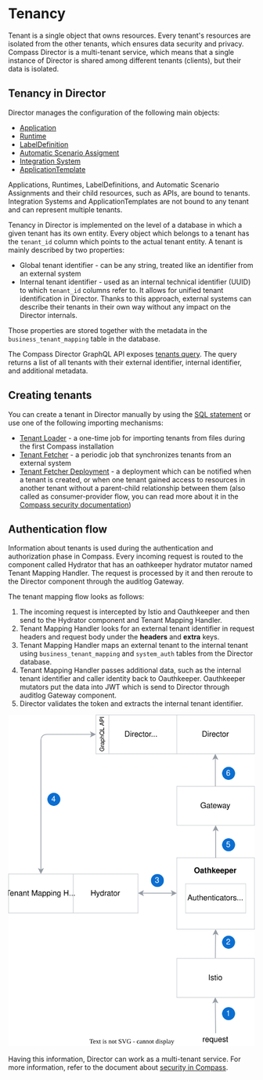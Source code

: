 # Tenancy
Tenant is a single object that owns resources.
Every tenant's resources are isolated from the other tenants, which ensures data security and privacy.
Compass Director is a multi-tenant service, which means that a single instance of Director is shared among different tenants (clients), but their data is isolated.

## Tenancy in Director
Director manages the configuration of the following main objects:
* [Application](https://github.com/kyma-incubator/compass/blob/main/docs/compass/02-01-components.md#application)
* [Runtime](https://github.com/kyma-incubator/compass/blob/main/docs/compass/02-01-components.md#kyma-runtime)
* [LabelDefinition](https://github.com/kyma-incubator/compass/blob/main/docs/compass/03-02-labels.md#labeldefinitions)
* [Automatic Scenario Assigment](https://github.com/kyma-incubator/compass/blob/main/docs/compass/03-03-automatic-scenario-assignment.md)
* [Integration System](https://github.com/kyma-incubator/compass/blob/main/docs/compass/02-01-components.md#integration-system)
* [ApplicationTemplate](https://github.com/kyma-incubator/compass/blob/main/docs/compass/02-01-components.md#applicationtemplate)

Applications, Runtimes, LabelDefinitions, and Automatic Scenario Assignments and their child resources, such as APIs, are bound to tenants.
Integration Systems and ApplicationTemplates are not bound to any tenant and can represent multiple tenants.

Tenancy in Director is implemented on the level of a database in which a given tenant has its own entity.
Every object which belongs to a tenant has the `tenant_id` column which points to the actual tenant entity.
A tenant is mainly described by two properties: 
* Global tenant identifier - can be any string, treated like an identifier from an external system 
* Internal tenant identifier - used as an internal technical identifier (UUID) to which `tenant_id` columns refer to. It allows for unified tenant identification in Director. Thanks to this approach, external systems can describe their tenants in their own way without any impact on the Director internals.

Those properties are stored together with the metadata in the `business_tenant_mapping` table in the database.

The Compass Director GraphQL API exposes [tenants query](https://github.com/kyma-incubator/compass/blob/main/components/director/examples/query-tenants/query-tenants.graphql). 
The query returns a list of all tenants with their external identifier, internal identifier, and additional metadata. 
## Creating tenants
You can create a tenant in Director manually by using the [SQL statement](https://github.com/kyma-incubator/compass/blob/main/components/schema-migrator/seeds/director/add_tenants.sql) or use one of the following importing mechanisms:
* [Tenant Loader](https://github.com/kyma-incubator/compass/tree/main/components/director/cmd/tenantloader) - a one-time job for importing tenants from files during the first Compass installation
* [Tenant Fetcher](https://github.com/kyma-incubator/compass/tree/main/components/director/cmd/tenantfetcher) - a periodic job that synchronizes tenants from an external system
* [Tenant Fetcher Deployment](https://github.com/kyma-incubator/compass/tree/main/components/director/cmd/tenantfetcher-svc) - a deployment which can be notified when a tenant is created, or when one tenant gained access to resources in another tenant without a parent-child relationship between them (also called as consumer-provider flow, you can read more about it in the [Compass security documentation](../compass/03-01-security.md))

## Authentication flow
Information about tenants is used during the authentication and authorization phase in Compass.
Every incoming request is routed to the component called Hydrator that has an oathkeeper hydrator mutator named Tenant Mapping Handler. The request is processed by it and then reroute to the Director component through the auditlog Gateway.

The tenant mapping flow looks as follows:
1. The incoming request is intercepted by Istio and Oauthkeeper and then send to the Hydrator component and Tenant Mapping Handler.
2. Tenant Mapping Handler looks for an external tenant identifier in request headers and request body under the **headers** and **extra** keys.
3. Tenant Mapping Handler maps an external tenant to the internal tenant using `business_tenant_mapping` and `system_auth` tables from the Director database.
4. Tenant Mapping Handler passes additional data, such as the internal tenant identifier and caller identity back to Oauthkeeper. Oauthkeeper mutators put the data into JWT which is send to Director through auditlog Gateway component.
5. Director validates the token and extracts the internal tenant identifier.

![](./assets/tenant-mapping.svg)

Having this information, Director can work as a multi-tenant service. For more information, refer to the document about [security in Compass](https://github.com/kyma-incubator/compass/blob/main/docs/compass/03-01-security.md).
